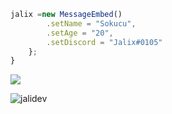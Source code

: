 ```js
jalix =new MessageEmbed()
        .setName = "Sokucu",
        .setAge = "20",
        .setDiscord = "Jalix#0105"
    };
}
```

<a href="https://discord.com/users/816216199191855155" title="Discord Profile"><img src="https://lanyard-profile-readme.vercel.app/api/816216199191855155"></a>

<img src="https://komarev.com/ghpvc/?username=jalixdev&label=Ziyaretçi%20Sayısı&color=552b75" alt="jalidev"/>


